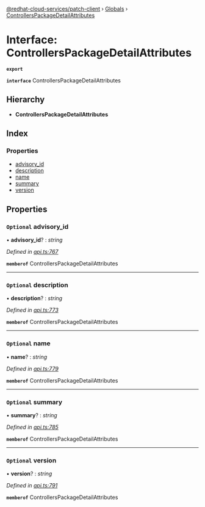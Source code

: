 [@redhat-cloud-services/patch-client](../README.md) › [Globals](../globals.md) › [ControllersPackageDetailAttributes](controllerspackagedetailattributes.md)

# Interface: ControllersPackageDetailAttributes

**`export`** 

**`interface`** ControllersPackageDetailAttributes

## Hierarchy

* **ControllersPackageDetailAttributes**

## Index

### Properties

* [advisory_id](controllerspackagedetailattributes.md#optional-advisory_id)
* [description](controllerspackagedetailattributes.md#optional-description)
* [name](controllerspackagedetailattributes.md#optional-name)
* [summary](controllerspackagedetailattributes.md#optional-summary)
* [version](controllerspackagedetailattributes.md#optional-version)

## Properties

### `Optional` advisory_id

• **advisory_id**? : *string*

*Defined in [api.ts:767](https://github.com/RedHatInsights/javascript-clients.gi/blob/2c41ef32/packages/patch/api.ts#L767)*

**`memberof`** ControllersPackageDetailAttributes

___

### `Optional` description

• **description**? : *string*

*Defined in [api.ts:773](https://github.com/RedHatInsights/javascript-clients.gi/blob/2c41ef32/packages/patch/api.ts#L773)*

**`memberof`** ControllersPackageDetailAttributes

___

### `Optional` name

• **name**? : *string*

*Defined in [api.ts:779](https://github.com/RedHatInsights/javascript-clients.gi/blob/2c41ef32/packages/patch/api.ts#L779)*

**`memberof`** ControllersPackageDetailAttributes

___

### `Optional` summary

• **summary**? : *string*

*Defined in [api.ts:785](https://github.com/RedHatInsights/javascript-clients.gi/blob/2c41ef32/packages/patch/api.ts#L785)*

**`memberof`** ControllersPackageDetailAttributes

___

### `Optional` version

• **version**? : *string*

*Defined in [api.ts:791](https://github.com/RedHatInsights/javascript-clients.gi/blob/2c41ef32/packages/patch/api.ts#L791)*

**`memberof`** ControllersPackageDetailAttributes
